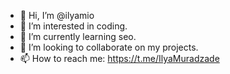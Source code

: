 - 👋 Hi, I’m @ilyamio
- 👀 I’m interested in coding.
- 🌱 I’m currently learning seo.
- 💞️ I’m looking to collaborate on my projects.
- 📫 How to reach me: https://t.me/IlyaMuradzade 

<!---
ilyamio/ilyamio is a ✨ special ✨ repository because its `README.md` (this file) appears on your GitHub profile.
You can click the Preview link to take a look at your changes.
--->
